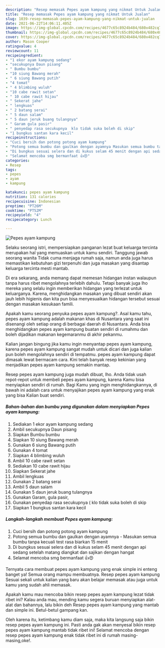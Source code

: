 ```yaml
---
description: "Resep memasak Pepes ayam kampung yang nikmat Untuk Jualan"
title: "Resep memasak Pepes ayam kampung yang nikmat Untuk Jualan"
slug: 1039-resep-memasak-pepes-ayam-kampung-yang-nikmat-untuk-jualan
date: 2021-06-22T14:06:11.405Z
image: https://img-global.cpcdn.com/recipes/4677c65c8924b484/680x482cq70/pepes-ayam-kampung-foto-resep-utama.jpg
thumbnail: https://img-global.cpcdn.com/recipes/4677c65c8924b484/680x482cq70/pepes-ayam-kampung-foto-resep-utama.jpg
cover: https://img-global.cpcdn.com/recipes/4677c65c8924b484/680x482cq70/pepes-ayam-kampung-foto-resep-utama.jpg
author: Mason Cooper
ratingvalue: 4
reviewcount: 11
recipeingredient:
- "1 ekor ayam kampung sedang"
- "secukupnya Daun pisang"
- " Bumbu bumbu"
- "10 siung Bawang merah"
- " 6 siung Bawang putih"
- "4 tomat"
- " 4 blimbing wuluh"
- "10 cabe rawit setan"
- " 10 cabe rawit hijau"
- " Sekerat jahe"
- " lengkuas"
- " 2 batang serai"
- " 5 daun salam"
- " 5 daun jeruk buang tulangnya"
- " Garam gula pasir"
- " penyedap rasa secukupnya  klo tidak suka boleh di skip"
- "1 bungkus santan kara kecil"
recipeinstructions:
- "Cuci bersih dan potong potong ayam kampung"
- "Potong semua bumbu dan gaulkan dengan ayamnya Masukan semua bumbu tanpa kecuali test rasa biarkan 15 menit"
- "Di bungkus sesuai selera dan di kukus selam 45 menit dengan api sedang setelah matang diangkat dan sajikan dengan hangat"
- "Selamat mencoba smg bermanfaat 👍😍"
categories:
- Resep
tags:
- pepes
- ayam
- kampung

katakunci: pepes ayam kampung 
nutrition: 131 calories
recipecuisine: Indonesian
preptime: "PT26M"
cooktime: "PT52M"
recipeyield: "4"
recipecategory: Lunch

---
```



![Pepes ayam kampung](https://img-global.cpcdn.com/recipes/4677c65c8924b484/680x482cq70/pepes-ayam-kampung-foto-resep-utama.jpg)

Selaku seorang istri, mempersiapkan panganan lezat buat keluarga tercinta merupakan hal yang memuaskan untuk kamu sendiri. Tanggung jawab seorang  wanita Tidak cuma menjaga rumah saja, namun anda juga harus memastikan kebutuhan gizi terpenuhi dan juga masakan yang disantap keluarga tercinta mesti mantab.

Di era  sekarang, anda memang dapat memesan hidangan instan walaupun tanpa harus ribet mengolahnya terlebih dahulu. Tetapi banyak juga lho mereka yang selalu ingin memberikan hidangan yang terlezat untuk keluarganya. Karena, menghidangkan masakan yang dibuat sendiri akan jauh lebih higienis dan kita pun bisa menyesuaikan hidangan tersebut sesuai dengan masakan kesukaan famili. 



Apakah kamu seorang penyuka pepes ayam kampung?. Asal kamu tahu, pepes ayam kampung adalah makanan khas di Nusantara yang saat ini disenangi oleh setiap orang di berbagai daerah di Nusantara. Anda bisa menghidangkan pepes ayam kampung buatan sendiri di rumahmu dan boleh dijadikan makanan kegemaranmu di akhir pekanmu.

Kalian jangan bingung jika kamu ingin menyantap pepes ayam kampung, karena pepes ayam kampung sangat mudah untuk dicari dan juga kalian pun boleh mengolahnya sendiri di tempatmu. pepes ayam kampung dapat dimasak lewat bermacam cara. Kini telah banyak resep kekinian yang menjadikan pepes ayam kampung semakin mantap.

Resep pepes ayam kampung juga mudah dibuat, lho. Anda tidak usah repot-repot untuk membeli pepes ayam kampung, karena Kamu bisa menyiapkan sendiri di rumah. Bagi Kamu yang ingin menghidangkannya, di bawah ini adalah cara untuk menyajikan pepes ayam kampung yang enak yang bisa Kalian buat sendiri.

<!--inarticleads1-->

##### Bahan-bahan dan bumbu yang digunakan dalam menyiapkan Pepes ayam kampung:

1. Sediakan 1 ekor ayam kampung sedang
1. Ambil secukupnya Daun pisang
1. Siapkan  Bumbu bumbu
1. Siapkan 10 siung Bawang merah
1. Gunakan  6 siung Bawang putih
1. Gunakan 4 tomat
1. Siapkan  4 blimbing wuluh
1. Ambil 10 cabe rawit setan
1. Sediakan  10 cabe rawit hijau
1. Siapkan  Sekerat jahe
1. Ambil  lengkuas
1. Gunakan  2 batang serai
1. Ambil  5 daun salam
1. Gunakan  5 daun jeruk buang tulangnya
1. Gunakan  Garam, gula pasir,
1. Gunakan  penyedap rasa secukupnya ( klo tidak suka boleh di skip
1. Siapkan 1 bungkus santan kara kecil




<!--inarticleads2-->

##### Langkah-langkah membuat Pepes ayam kampung:

1. Cuci bersih dan potong potong ayam kampung
1. Potong semua bumbu dan gaulkan dengan ayamnya - Masukan semua bumbu tanpa kecuali test rasa biarkan 15 menit
1. Di bungkus sesuai selera dan di kukus selam 45 menit dengan api sedang setelah matang diangkat dan sajikan dengan hangat
1. Selamat mencoba smg bermanfaat 👍😍




Ternyata cara membuat pepes ayam kampung yang enak simple ini enteng banget ya! Semua orang mampu membuatnya. Resep pepes ayam kampung Sesuai sekali untuk kalian yang baru akan belajar memasak atau juga untuk kamu yang sudah ahli memasak.

Apakah kamu mau mencoba bikin resep pepes ayam kampung lezat tidak ribet ini? Kalau anda mau, mending kamu segera buruan menyiapkan alat-alat dan bahannya, lalu bikin deh Resep pepes ayam kampung yang mantab dan simple ini. Betul-betul gampang kan. 

Oleh karena itu, ketimbang kamu diam saja, maka kita langsung saja bikin resep pepes ayam kampung ini. Pasti anda gak akan menyesal bikin resep pepes ayam kampung mantab tidak ribet ini! Selamat mencoba dengan resep pepes ayam kampung enak tidak ribet ini di rumah masing-masing,oke!.

